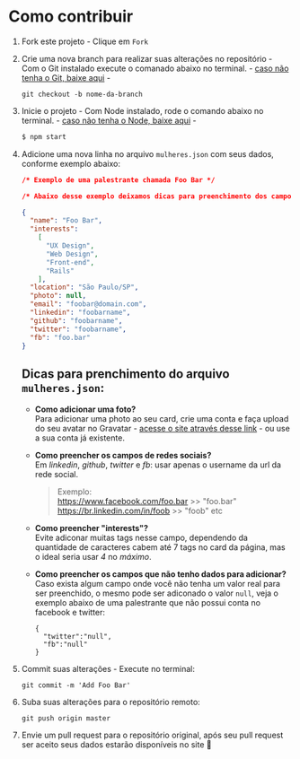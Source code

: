 # Como contribuir

1. Fork este projeto - Clique em  `Fork`

2. Crie uma nova branch para realizar suas alterações no repositório - Com o Git instalado execute o comanado abaixo no terminal. - [caso não tenha o Git, baixe aqui](https://git-scm.com/downloads) - 
    ````
    git checkout -b nome-da-branch
    ````

3. Inicie o projeto - Com Node instalado, rode o comando abaixo no terminal. - [caso não tenha o Node, baixe aqui](https://nodejs.org/en/) - 
    ```sh
    $ npm start
    ```

4. Adicione uma nova linha no arquivo `mulheres.json` com seus dados, conforme exemplo abaixo:

    ```JSON
    /* Exemplo de uma palestrante chamada Foo Bar */

    /* Abaixo desse exemplo deixamos dicas para preenchimento dos campos: photo, redes sociais [linkedin, github, twitter, fb] e interests */

    {
      "name": "Foo Bar",
      "interests":
        [
          "UX Design",
          "Web Design",
          "Front-end",
          "Rails"
        ],
      "location": "São Paulo/SP",
      "photo": null,
      "email": "foobar@domain.com",
      "linkedin": "foobarname",
      "github": "foobarname",
      "twitter": "foobarname",
      "fb": "foo.bar"
    }
    ```

    ## Dicas para prenchimento do arquivo `mulheres.json`:

    - **Como adicionar uma foto?**<br>
      Para adicionar uma photo ao seu card, crie uma conta e faça upload do seu avatar no Gravatar - [acesse o site através desse link](https://en.gravatar.com/) - ou use a sua conta já existente.

    - **Como preencher os campos de redes sociais?** <br>
      Em *linkedin*, *github*, *twitter* e *fb*: usar apenas o username da url da rede social.
      > Exemplo: <br>
        https://www.facebook.com/foo.bar >> "foo.bar"
        https://br.linkedin.com/in/foob >> "foob"
        etc

    - **Como preencher "interests"?** <br>
        Evite adiconar muitas tags nesse campo, dependendo da quantidade de caracteres cabem até 7 tags no card da página, mas o ideal seria usar *4* no *máximo*.

    - **Como preencher os campos que não tenho dados para adicionar?** <br>
      Caso exista algum campo onde você não tenha um valor real para ser preenchido, o mesmo pode ser adiconado o valor `null`, veja o exemplo abaixo de uma palestrante que não possui conta no facebook e twitter:
      ```
      {
        "twitter":"null",
        "fb":"null"
      }
      ```

5. Commit suas alterações - Execute no terminal: 
    ````
    git commit -m 'Add Foo Bar'
    ````

6. Suba suas alterações para o repositório remoto:
    ````
    git push origin master
    ````

7. Envie um pull request para o repositório original, após seu pull request ser aceito seus dados estarão disponíveis no site 💜 

